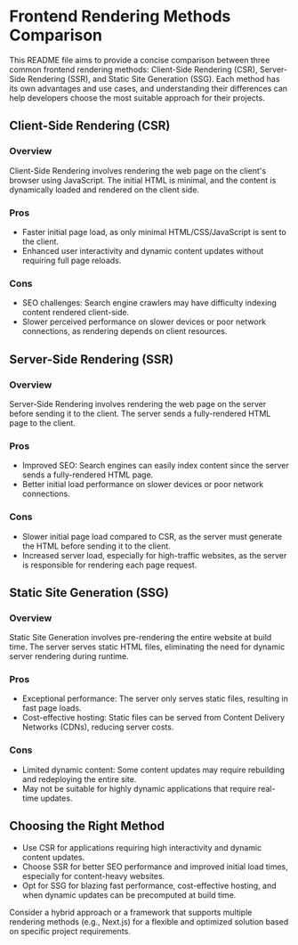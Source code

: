 # Frontend Rendering Methods Comparison

This README file aims to provide a concise comparison between three common frontend rendering methods: Client-Side Rendering (CSR), Server-Side Rendering (SSR), and Static Site Generation (SSG). Each method has its own advantages and use cases, and understanding their differences can help developers choose the most suitable approach for their projects.

## Client-Side Rendering (CSR)

### Overview
Client-Side Rendering involves rendering the web page on the client's browser using JavaScript. The initial HTML is minimal, and the content is dynamically loaded and rendered on the client side.

### Pros
- Faster initial page load, as only minimal HTML/CSS/JavaScript is sent to the client.
- Enhanced user interactivity and dynamic content updates without requiring full page reloads.

### Cons
- SEO challenges: Search engine crawlers may have difficulty indexing content rendered client-side.
- Slower perceived performance on slower devices or poor network connections, as rendering depends on client resources.

## Server-Side Rendering (SSR)

### Overview
Server-Side Rendering involves rendering the web page on the server before sending it to the client. The server sends a fully-rendered HTML page to the client.

### Pros
- Improved SEO: Search engines can easily index content since the server sends a fully-rendered HTML page.
- Better initial load performance on slower devices or poor network connections.

### Cons
- Slower initial page load compared to CSR, as the server must generate the HTML before sending it to the client.
- Increased server load, especially for high-traffic websites, as the server is responsible for rendering each page request.

## Static Site Generation (SSG)

### Overview
Static Site Generation involves pre-rendering the entire website at build time. The server serves static HTML files, eliminating the need for dynamic server rendering during runtime.

### Pros
- Exceptional performance: The server only serves static files, resulting in fast page loads.
- Cost-effective hosting: Static files can be served from Content Delivery Networks (CDNs), reducing server costs.

### Cons
- Limited dynamic content: Some content updates may require rebuilding and redeploying the entire site.
- May not be suitable for highly dynamic applications that require real-time updates.

## Choosing the Right Method

- Use CSR for applications requiring high interactivity and dynamic content updates.
- Choose SSR for better SEO performance and improved initial load times, especially for content-heavy websites.
- Opt for SSG for blazing fast performance, cost-effective hosting, and when dynamic updates can be precomputed at build time.

Consider a hybrid approach or a framework that supports multiple rendering methods (e.g., Next.js) for a flexible and optimized solution based on specific project requirements.

